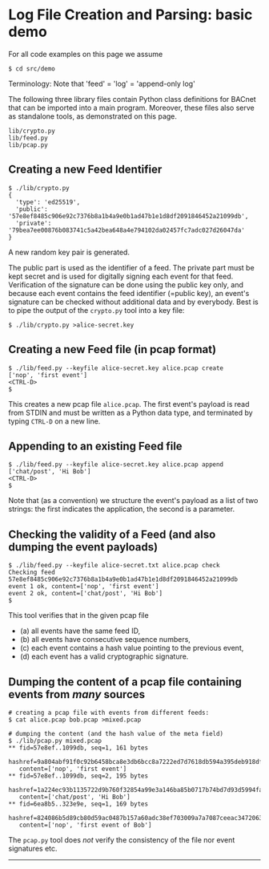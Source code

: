 # Log File Creation and Parsing: basic demo

For all code examples on this page we assume
```
$ cd src/demo
```

Terminology: Note that 'feed' = 'log' = 'append-only log'


The following three library files contain Python class definitions for
BACnet that can be imported into a main program. Moreover, these files
also serve as standalone tools, as demonstrated on this page.

```
lib/crypto.py
lib/feed.py
lib/pcap.py
```

## Creating a new Feed Identifier

```
$ ./lib/crypto.py
{
  'type': 'ed25519',
  'public': '57e8ef8485c906e92c7376b8a1b4a9e0b1ad47b1e1d8df2091846452a21099db',
  'private': '79bea7ee00876b083741c5a42bea648a4e794102da02457fc7adc027d26047da'
}
```

A new random key pair is generated.

The public part is used as the identifier of a feed. The private part
must be kept secret and is used for digitally signing each event for
that feed. Verification of the signature can be done using the public
key only, and because each event contains the feed identifier (=public
key), an event's signature can be checked without additional data and
by everybody. Best is to pipe the output of the ```crypto.py``` tool
into a key file:

```
$ ./lib/crypto.py >alice-secret.key
```


## Creating a new Feed file (in pcap format)
```
$ ./lib/feed.py --keyfile alice-secret.key alice.pcap create
['nop', 'first event']
<CTRL-D>
$ 
```

This creates a new pcap file ```alice.pcap```. The first event's
payload is read from STDIN and must be written as a Python data type,
and terminated by typing ```CTRL-D``` on a new line.


## Appending to an existing Feed file
```
$ ./lib/feed.py --keyfile alice-secret.key alice.pcap append
['chat/post', 'Hi Bob']
<CTRL-D>
$ 
```
Note that (as a convention) we structure the event's payload as a list of two
strings: the first indicates the application, the second is a parameter.


## Checking the validity of a Feed (and also dumping the event payloads)

```
$ ./lib/feed.py --keyfile alice-secret.txt alice.pcap check
Checking feed 57e8ef8485c906e92c7376b8a1b4a9e0b1ad47b1e1d8df2091846452a21099db
event 1 ok, content=['nop', 'first event']
event 2 ok, content=['chat/post', 'Hi Bob']
$
```

This tool verifies that in the given pcap file
- (a) all events have the same feed ID,
- (b) all events have consecutive sequence numbers,
- (c) each event contains a hash value pointing to the previous event,
- (d) each event has a valid cryptographic signature.


## Dumping the content of a pcap file containing events from _many_ sources

```
# creating a pcap file with events from different feeds:
$ cat alice.pcap bob.pcap >mixed.pcap

# dumping the content (and the hash value of the meta field)
$ ./lib/pcap.py mixed.pcap
** fid=57e8ef..1099db, seq=1, 161 bytes
   hashref=9a804abf91f0c92b6458bca8e3db6bcc8a7222ed7d7618db594a395deb918df0
   content=['nop', 'first event']
** fid=57e8ef..1099db, seq=2, 195 bytes
   hashref=1a224ec93b1135722d9b760f32854a99e3a146ba85b0717b74bd7d93d5994fa3
   content=['chat/post', 'Hi Bob']
** fid=6ea8b5..323e9e, seq=1, 169 bytes
   hashref=824086b5d89cb80d59ac0487b157a60adc38ef703009a7a7087ceeac34720639
   content=['nop', 'first event of Bob']
```

The ```pcap.py``` tool does _not_ verify the consistency of the file nor
event signatures etc.

---